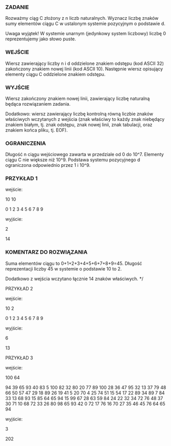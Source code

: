 ### ZADANIE

Rozważmy ciąg C złożony z n liczb naturalnych. Wyznacz liczbę znaków sumy elementów ciągu C w ustalonym systemie pozycyjnym o podstawie d.

Uwaga wyjątek! W systemie unarnym (jedynkowy system liczbowy) liczbę 0 reprezentujemy jako słowo puste.

 

### WEJŚCIE

Wiersz zawierający liczby n i d oddzielone znakiem odstępu (kod ASCII 32) zakończony znakiem nowej linii (kod ASCII 10). Następnie wiersz opisujący elementy ciągu C oddzielone znakiem odstępu.

 

### WYJŚCIE

Wiersz zakończony znakiem nowej linii, zawierający liczbę naturalną będąca rozwiązaniem zadania.

Dodatkowo: wiersz zawierający liczbę kontrolną równą liczbie znaków właściwych wczytanych z wejścia (znak właściwy to każdy znak niebędący znakiem białym, tj. znak odstępu, znak nowej linii, znak tabulacji, oraz znakiem końca pliku, tj. EOF).

 

### OGRANICZENIA

Długość n ciągu wejściowego zawarta w przedziale od 0 do 10^7. Elementy ciągu C nie większe niż 10^9. Podstawa systemu pozycyjnego d ograniczona odpowiednio przez 1 i 10^9.

 

### PRZYKŁAD 1

wejście:

10 10


0 1 2 3 4 5 6 7 8 9

wyjście:

2


14

 

### KOMENTARZ DO ROZWIĄZANIA


Suma elementów ciągu to 0+1+2+3+4+5+6+7+8+9=45. Długość reprezentacji liczby 45 w systemie o podstawie 10 to 2.


Dodatkowo z wejścia wczytano łącznie 14 znaków właściwych. */

 

PRZYKŁAD 2

wejście:

10 2


0 1 2 3 4 5 6 7 8 9

wyjście:

6


13

 

PRZYKŁAD 3

wejście:

100 64


94 39 65 93 40 83 5 100 82 32 80 20 77 89 100 28 36 47 95 32 13 37 79 48 66 50 57 47 29 18 89 26 19 41 5 20 70 4 25 74 51 15 54 17 22 89 34 89 7 84 33 13 68 93 15 85 64 65 94 15 99 67 28 63 59 84 24 22 32 34 72 76 48 37 30 71 10 68 72 33 26 80 98 65 93 42 0 72 17 76 16 70 27 35 46 45 76 64 65 94

wyjście:

3


202
